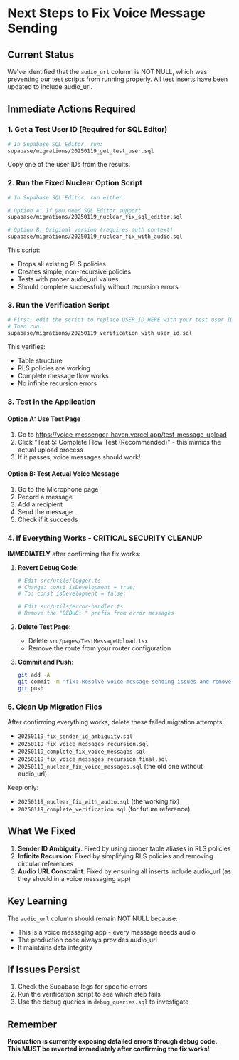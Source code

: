 # Next Steps to Fix Voice Message Sending

## Current Status
We've identified that the `audio_url` column is NOT NULL, which was preventing our test scripts from running properly. All test inserts have been updated to include audio_url.

## Immediate Actions Required

### 1. Get a Test User ID (Required for SQL Editor)
```bash
# In Supabase SQL Editor, run:
supabase/migrations/20250119_get_test_user.sql
```
Copy one of the user IDs from the results.

### 2. Run the Fixed Nuclear Option Script
```bash
# In Supabase SQL Editor, run either:

# Option A: If you need SQL Editor support
supabase/migrations/20250119_nuclear_fix_sql_editor.sql

# Option B: Original version (requires auth context)
supabase/migrations/20250119_nuclear_fix_with_audio.sql
```

This script:
- Drops all existing RLS policies
- Creates simple, non-recursive policies
- Tests with proper audio_url values
- Should complete successfully without recursion errors

### 3. Run the Verification Script
```bash
# First, edit the script to replace USER_ID_HERE with your test user ID
# Then run:
supabase/migrations/20250119_verification_with_user_id.sql
```

This verifies:
- Table structure
- RLS policies are working
- Complete message flow works
- No infinite recursion errors

### 3. Test in the Application

#### Option A: Use Test Page
1. Go to https://voice-messenger-haven.vercel.app/test-message-upload
2. Click "Test 5: Complete Flow Test (Recommended)" - this mimics the actual upload process
3. If it passes, voice messages should work!

#### Option B: Test Actual Voice Message
1. Go to the Microphone page
2. Record a message
3. Add a recipient
4. Send the message
5. Check if it succeeds

### 4. If Everything Works - CRITICAL SECURITY CLEANUP

**IMMEDIATELY** after confirming the fix works:

1. **Revert Debug Code**:
   ```bash
   # Edit src/utils/logger.ts
   # Change: const isDevelopment = true;
   # To: const isDevelopment = false;
   
   # Edit src/utils/error-handler.ts
   # Remove the "DEBUG: " prefix from error messages
   ```

2. **Delete Test Page**:
   - Delete `src/pages/TestMessageUpload.tsx`
   - Remove the route from your router configuration

3. **Commit and Push**:
   ```bash
   git add -A
   git commit -m "fix: Resolve voice message sending issues and remove debug code"
   git push
   ```

### 5. Clean Up Migration Files

After confirming everything works, delete these failed migration attempts:
- `20250119_fix_sender_id_ambiguity.sql`
- `20250119_fix_voice_messages_recursion.sql`
- `20250119_complete_fix_voice_messages.sql`
- `20250119_fix_voice_messages_recursion_final.sql`
- `20250119_nuclear_fix_voice_messages.sql` (the old one without audio_url)

Keep only:
- `20250119_nuclear_fix_with_audio.sql` (the working fix)
- `20250119_complete_verification.sql` (for future reference)

## What We Fixed

1. **Sender ID Ambiguity**: Fixed by using proper table aliases in RLS policies
2. **Infinite Recursion**: Fixed by simplifying RLS policies and removing circular references
3. **Audio URL Constraint**: Fixed by ensuring all inserts include audio_url (as they should in a voice messaging app)

## Key Learning

The `audio_url` column should remain NOT NULL because:
- This is a voice messaging app - every message needs audio
- The production code always provides audio_url
- It maintains data integrity

## If Issues Persist

1. Check the Supabase logs for specific errors
2. Run the verification script to see which step fails
3. Use the debug queries in `debug_queries.sql` to investigate

## Remember

**Production is currently exposing detailed errors through debug code. This MUST be reverted immediately after confirming the fix works!**
